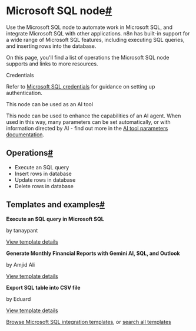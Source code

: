 [](https://github.com/n8n-io/n8n-docs/edit/main/docs/integrations/builtin/app-nodes/n8n-nodes-base.microsoftsql.md "Edit this page")

# Microsoft SQL node[#](#microsoft-sql-node "Permanent link")

Use the Microsoft SQL node to automate work in Microsoft SQL, and integrate Microsoft SQL with other applications. n8n has built-in support for a wide range of Microsoft SQL features, including executing SQL queries, and inserting rows into the database.

On this page, you'll find a list of operations the Microsoft SQL node supports and links to more resources.

Credentials

Refer to [Microsoft SQL credentials](../../credentials/microsoftsql/) for guidance on setting up authentication.

This node can be used as an AI tool

This node can be used to enhance the capabilities of an AI agent. When used in this way, many parameters can be set automatically, or with information directed by AI - find out more in the [AI tool parameters documentation](../../../../advanced-ai/examples/using-the-fromai-function/).

## Operations[#](#operations "Permanent link")

*   Execute an SQL query
*   Insert rows in database
*   Update rows in database
*   Delete rows in database

## Templates and examples[#](#templates-and-examples "Permanent link")

**Execute an SQL query in Microsoft SQL**

by tanaypant

[View template details](https://n8n.io/workflows/479-execute-an-sql-query-in-microsoft-sql/)

**Generate Monthly Financial Reports with Gemini AI, SQL, and Outlook**

by Amjid Ali

[View template details](https://n8n.io/workflows/3617-generate-monthly-financial-reports-with-gemini-ai-sql-and-outlook/)

**Export SQL table into CSV file**

by Eduard

[View template details](https://n8n.io/workflows/1914-export-sql-table-into-csv-file/)

[Browse Microsoft SQL integration templates](https://n8n.io/integrations/microsoft-sql/), or [search all templates](https://n8n.io/workflows/)